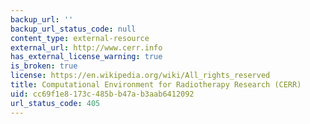 ```yaml
---
backup_url: ''
backup_url_status_code: null
content_type: external-resource
external_url: http://www.cerr.info
has_external_license_warning: true
is_broken: true
license: https://en.wikipedia.org/wiki/All_rights_reserved
title: Computational Environment for Radiotherapy Research (CERR)
uid: cc69f1e8-173c-485b-b47a-b3aab6412092
url_status_code: 405
---
```

